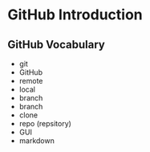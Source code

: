 # GitHub Introduction

## GitHub Vocabulary
- git
- GitHub
- remote
- local
- branch
- branch
- clone
- repo (repsitory)
- GUI
- markdown